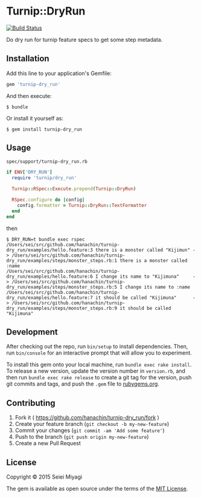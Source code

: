 # Turnip::DryRun
[![Build Status](https://travis-ci.org/yasslab/turnip-dry_run.svg?branch=master)](https://travis-ci.org/yasslab/turnip-dry_run)

Do dry run for turnip feature specs to get some step metadata.

## Installation

Add this line to your application's Gemfile:

```ruby
gem 'turnip-dry_run'
```

And then execute:

    $ bundle

Or install it yourself as:

    $ gem install turnip-dry_run

## Usage

`spec/support/turnip-dry_run.rb`

```rb
if ENV['DRY_RUN']
  require 'turnip/dry_run'

  Turnip::RSpec::Execute.prepend(Turnip::DryRun)

  RSpec.configure do |config|
    config.formatter = Turnip::DryRun::TextFormatter
  end
end
```

then

```
$ DRY_RUN=t bundle exec rspec
/Users/sei/src/github.com/hanachin/turnip-dry_run/examples/hello.feature:3 there is a monster called "Kijimun" -> /Users/sei/src/github.com/hanachin/turnip-dry_run/examples/steps/monster_steps.rb:1 there is a monster called :name
/Users/sei/src/github.com/hanachin/turnip-dry_run/examples/hello.feature:6 I change its name to "Kijimuna"     -> /Users/sei/src/github.com/hanachin/turnip-dry_run/examples/steps/monster_steps.rb:5 I change its name to :name
/Users/sei/src/github.com/hanachin/turnip-dry_run/examples/hello.feature:7 it should be called "Kijimuna"      -> /Users/sei/src/github.com/hanachin/turnip-dry_run/examples/steps/monster_steps.rb:9 it should be called "Kijimuna"
```

## Development

After checking out the repo, run `bin/setup` to install dependencies. Then, run `bin/console` for an interactive prompt that will allow you to experiment.

To install this gem onto your local machine, run `bundle exec rake install`. To release a new version, update the version number in `version.rb`, and then run `bundle exec rake release` to create a git tag for the version, push git commits and tags, and push the `.gem` file to [rubygems.org](https://rubygems.org).

## Contributing

1. Fork it ( https://github.com/hanachin/turnip-dry_run/fork )
2. Create your feature branch (`git checkout -b my-new-feature`)
3. Commit your changes (`git commit -am 'Add some feature'`)
4. Push to the branch (`git push origin my-new-feature`)
5. Create a new Pull Request


## License

Copyright &copy; 2015 Seiei Miyagi

The gem is available as open source under the terms of the [MIT License](http://opensource.org/licenses/MIT).
